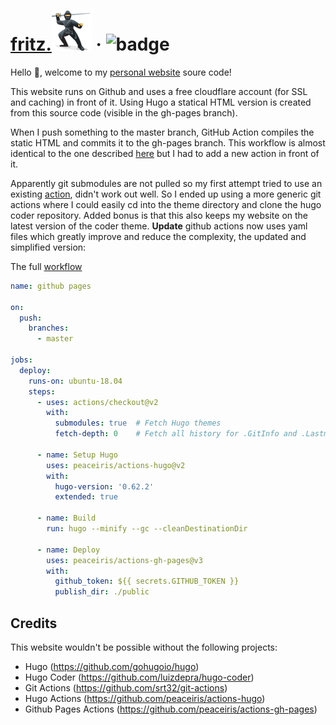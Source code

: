 # <a href="https://fritz.ninja">fritz.![ninja](/static/img/ninja.png)</a> · ![badge](https://action-badges.now.sh/JanStevens/fritz.github.io)

Hello :wave:, welcome to my [personal website](https://fritz.ninja) soure code!

This website runs on Github and uses a free cloudflare account (for SSL and caching) in front of it. Using Hugo a statical HTML version is created from this source code (visible in the gh-pages branch).

When I push something to the master branch, GitHub Action compiles the static HTML and commits it to the gh-pages branch. This workflow is almost identical to the one described [here](https://github.com/peaceiris/actions-hugo) but I had to add a new action in front of it. 

Apparently git submodules are not pulled so my first attempt tried to use an existing [action](https://github.com/chris-short/github-action-git-submodules), didn't work out well. So I ended up using a more generic git actions where I could easily cd into the theme directory and clone the hugo coder repository. Added bonus is that this also keeps my website on the latest version of the coder theme. **Update** github actions now uses yaml files
which greatly improve and reduce the complexity, the updated and simplified version:

The full [workflow](.github/main.workflow)

```yaml
name: github pages

on:
  push:
    branches:
      - master

jobs:
  deploy:
    runs-on: ubuntu-18.04
    steps:
      - uses: actions/checkout@v2
        with:
          submodules: true  # Fetch Hugo themes
          fetch-depth: 0    # Fetch all history for .GitInfo and .Lastmod

      - name: Setup Hugo
        uses: peaceiris/actions-hugo@v2
        with:
          hugo-version: '0.62.2'
          extended: true

      - name: Build
        run: hugo --minify --gc --cleanDestinationDir

      - name: Deploy
        uses: peaceiris/actions-gh-pages@v3
        with:
          github_token: ${{ secrets.GITHUB_TOKEN }}
          publish_dir: ./public
```

## Credits

This website wouldn't be possible without the following projects:

- Hugo (https://github.com/gohugoio/hugo)
- Hugo Coder (https://github.com/luizdepra/hugo-coder)
- Git Actions (https://github.com/srt32/git-actions)
- Hugo Actions (https://github.com/peaceiris/actions-hugo)
- Github Pages Actions (https://github.com/peaceiris/actions-gh-pages)
